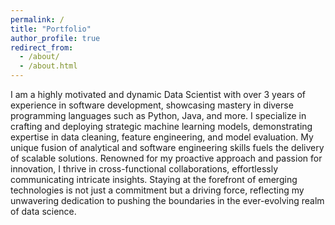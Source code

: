 ```yaml
---
permalink: /
title: "Portfolio"
author_profile: true
redirect_from: 
  - /about/
  - /about.html
---
```


I am a highly motivated and dynamic Data Scientist with over 3 years of experience in software development, showcasing
mastery in diverse programming languages such as Python, Java, and more. I specialize in crafting and deploying strategic
machine learning models, demonstrating expertise in data cleaning, feature engineering, and model evaluation. My unique fusion
of analytical and software engineering skills fuels the delivery of scalable solutions. Renowned for my proactive approach and
passion for innovation, I thrive in cross-functional collaborations, effortlessly communicating intricate insights. Staying at the
forefront of emerging technologies is not just a commitment but a driving force, reflecting my unwavering dedication to pushing
the boundaries in the ever-evolving realm of data science.
